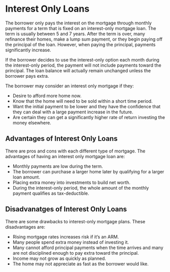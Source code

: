 # Interest Only Loans

The borrower only pays the interest on the mortgage through monthly payments for a term that is fixed on an interest-only mortgage loan. The term is usually between 5 and 7 years. After the term is over, many refinance their homes, make a lump sum payment, or they begin paying off the principal of the loan. However, when paying the principal, payments significantly increase.

If the borrower decides to use the interest-only option each month during the interest-only period, the payment will not include payments toward the principal. The loan balance will actually remain unchanged unless the borrower pays extra.

The borrower may consider an interest only mortgage if they:

*  Desire to afford more home now.
* Know that the home will need to be sold within a short time period.
* Want the initial payment to be lower and they have the confidence that they can deal with a large payment increase in the future.
* Are certain they can get a significantly higher rate of return investing the money elsewhere.



## Advantages of Interest Only Loans

There are pros and cons with each different type of mortgage. The advantages of having an interest only mortgage loan are:

* Monthly payments are low during the term.
*  The borrower can purchase a larger home later by qualifying for a larger loan amount.
*  Placing extra money into investments to build net worth.
*  During the interest-only period, the whole amount of the monthly payment qualifies as tax-deductible.



## Disadvanatges of Interest Only Loans

There are some drawbacks to interest-only mortgage plans. These disadvantages are:

* Rising mortgage rates increases risk if it’s an ARM.
* Many people spend extra money instead of investing it.
*  Many cannot afford principal payments when the time arrives and many are not disciplined enough to pay extra toward the principal.
* Income may not grow as quickly as planned.
* The home may not appreciate as fast as the borrower would like.







